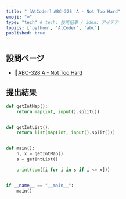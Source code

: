 ```yaml
---
title: "［AtCoder］ABC-328｜A - Not Too Hard"
emoji: "⌨️"
type: "tech" # tech: 技術記事 / idea: アイデア
topics: ['python', 'AtCoder', 'abc']
published: true
---
```


## 設問ページ

- 🔗[ABC-328 A - Not Too Hard](https://atcoder.jp/contests/abc328/tasks/abc328_a)

## 提出結果

```python
def getIntMap():
    return map(int, input().split())


def getIntList():
    return list(map(int, input().split()))


def main():
    n, x = getIntMap()
    s = getIntList()

    print(sum([i for i in s if i <= x]))


if __name__ == "__main__":
    main()
```
